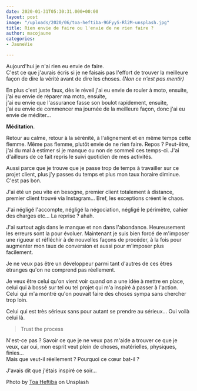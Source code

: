 ```yaml
---
date: 2020-01-31T05:30:31.000+00:00
layout: post
image: "/uploads/2020/06/toa-heftiba-9GFyyS-Rl2M-unsplash.jpg"
title: Rien envie de faire ou l'envie de ne rien faire ?
author: macojaune
categories:
- JauneVie

---
```

Aujourd'hui je n'ai rien eu envie de faire.  
C'est ce que j'aurais écris si je ne faisais pas l'effort de trouver la meilleure façon de dire la vérité avant de dire les choses. _(Non ce n'est pas mentir)_

En plus c'est juste faux, dès le réveil j'ai eu envie de rouler à moto, ensuite,  
j'ai eu envie de réparer ma moto, ensuite,  
j'ai eu envie que l'assurance fasse son boulot rapidement, ensuite,  
j'ai eu envie de commencer ma journée de la meilleure façon, donc j'ai eu envie de méditer…

**Méditation**.

Retour au calme, retour à la sérénité, à l'alignement et en même temps cette flemme. Même pas flemme, plutôt envie de ne rien faire. Repos ? Peut-être, j'ai du mal à estimer si je manque ou non de sommeil ces temps-ci. J'ai d'ailleurs de ce fait repris le suivi quotidien de mes activités.

Aussi parce que je trouve que je passe trop de temps à travailler sur ce projet client, plus j'y passes du temps et plus mon taux horaire diminue. C'est pas bon.

J'ai été un peu vite en besogne, premier client totalement à distance, premier client trouvé via Instagram… Bref, les exceptions créent le chaos.

J'ai négligé l'accompte, négligé la négociation, négligé le périmètre, cahier des charges etc… La reprise ? ahah.

J'ai surtout agis dans le manque et non dans l'abondance. Heureusement les erreurs sont la pour évoluer. Maintenant je suis bien forcé de m'imposer une rigueur et réfléchir à de nouvelles façons de procéder, à la fois pour augmenter mon taux de conversion et aussi pour m'imposer plus facilement.

Je ne veux pas être un développeur parmi tant d'autres de ces êtres étranges qu'on ne comprend pas réellement.

Je veux être celui qu'on vient voir quand on a une idée à mettre en place, celui qui à bossé sur tel ou tel projet qui m'a inspiré à passer à l'action. Celui qui m'a montré qu'on pouvait faire des choses sympa sans chercher trop loin.

Celui qui est très sérieux sans pour autant se prendre au sérieux… Oui voilà celui là.

> Trust the process

N'est-ce pas ? Savoir ce que je ne veux pas m'aide a trouver ce que je veux, car oui, mon esprit veut plein de choses, matérielles, physiques, finies…  
Mais que veut-il réellement ? Pourquoi ce cœur bat-il ?

J'avais dit que j'étais inspiré ce soir…

Photo by [Toa Heftiba](https://unsplash.com/@heftiba?utm_source=unsplash&utm_medium=referral&utm_content=creditCopyText) on Unsplash